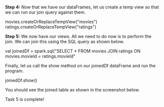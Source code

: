 
**Step 4:** Now that we have our dataFrames, let us create a temp view so that we can run our join query against them.

movies.createOrReplaceTempView("movies")
ratings.createOrReplaceTempView("ratings")



**Step 5:** We now have our views. All we need to do now is to perform the join. We can join this using the SQL query as shown below.

val joinedDf = spark.sql("SELECT * FROM movies JOIN ratings ON movies.movieId = ratings.movieId"

Finally, let us call the show method on our joinedDf dataFrame and run the program.

joinedDf.show()

You should see the joined table as shown in the screenshot below.

 

Task 5 is complete!
 
